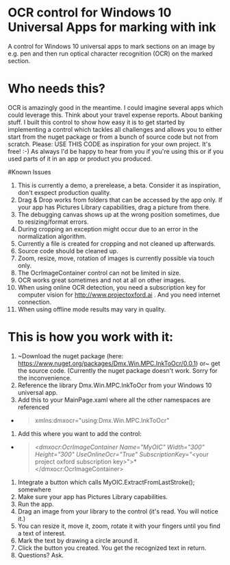 # OCR control for Windows 10 Universal Apps for marking with ink
A control for Windows 10 universal apps to mark sections on an image by e.g. pen and then run optical character recognition (OCR) on the marked section. 

# Who needs this?
OCR is amazingly good in the meantime. I could imagine several apps which could leverage this. Think about your travel expense reports. About banking stuff. 
I built this control to show how easy it is to get started by implementing a control which tackles all challenges and allows you to either start from the nuget package or from a bunch of source code but not from scratch. 
Please: USE THIS CODE as inspiration for your own project. It's free! :-) As always I'd be happy to hear from you if you're using this or if you used parts of it in an app or product you produced.    


#Known Issues
1. This is currently a demo, a prerelease, a beta. Consider it as inspiration, don't exspect production quality.
2. Drag & Drop works from folders that can be accessed by the app only. If your app has Pictures Library capabilities, drag a picture from there. 
3. The debugging canvas shows up at the wrong position sometimes, due to resizing/format errors. 
4. During cropping an exception might occur due to an error in the normalization algorithm.
5. Currently a file is created for cropping and not cleaned up afterwards.
1. Source code should be cleaned up.
1. Zoom, resize, move, rotation of images is currently possible via touch only.
1. The OcrImageContainer control can not be limited in size. 
1. OCR works great sometimes and not at all on other images.
1. When using online OCR detection, you need a subscription key for computer vision for http://www.projectoxford.ai . And you need internet connection.
1. When using offline mode results may vary in quality. 

# This is how you work with it:
1. ~Download the nuget package (here: https://www.nuget.org/packages/Dmx.Win.MPC.InkToOcr/0.0.1) or~ get the source code. (Currently the nuget package doesn't work. Sorry for the inconvenience.
1. Reference the library Dmx.Win.MPC.InkToOcr from your Windows 10 universal app.
1. Add this to your MainPage.xaml where all the other namespaces are referenced
 * > xmlns:dmxocr="using:Dmx.Win.MPC.InkToOcr"
1. Add this where you want to add the control:
 * >   *&lt;dmxocr:OcrImageContainer Name="MyOIC" Width="300" Height="300" UseOnlineOcr="True" SubscriptionKey="*&lt;your project oxford subscription key>">*&lt;/dmxocr:OcrImageContainer>
1. Integrate a button which calls MyOIC.ExtractFromLastStroke(); somewhere
2. Make sure your app has Pictures Library capabilities. 
1. Run the app.
1. Drag an image from your library to the control (it's read. You will notice it.)
1. You can resize it, move it, zoom, rotate it with your fingers until you find a text of interest.
1. Mark the text by drawing a circle around it.
1. Click the button you created. You get the recognized text in return.
1. Questions? Ask.      
